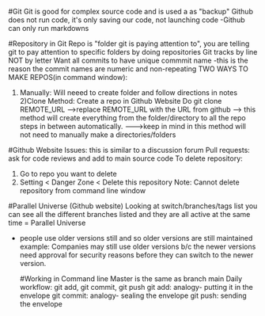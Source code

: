 #Git
Git is good for complex source code and is used a as "backup" 
Github does not run code, it's only saving our code, not launching code
  -Github can only run markdowns



#Repository in Git
Repo is "folder git is paying attention to", you are telling git to pay attention to specific folders by doing repositories
Git tracks by line NOT by letter
Want all commits to have unique commmit name
   -this is the reason the commit names are numeric and non-repeating
TWO WAYS TO MAKE REPOS(in command window):
   1) Manually: Will neeed to create folder and follow directions in notes
   2)Clone Method:
      Create a repo in Github Website
      Do git clone REMOTE_URL
        -->replace REMOTE_URL with the URL from github
        --> this method will create everything from the folder/directory to all the repo steps in between automatically.
        --->keep in mind in this method will not need to manually make a directories/folders




#Github Website
Issues: this is similar to a discussion forum
Pull requests: ask for code reviews and add to main source code
To delete repository:
   1) Go to repo you want to delete
   2) Setting < Danger Zone < Delete this repository
      Note: Cannot delete repository from command line window



#Parallel Universe (Github website)
Looking at switch/branches/tags list you can see all the different branches listed and they are all active at the same time = Parallel Universe
   - people use older versions still and so older versions are still maintained
     example: Companies may still use older versions b/c the newer versions need approval for security reasons before they can switch to the newer version.


     #Working in Command line 
     Master is the same as branch main
        Daily workflow: git add, git commit, git push
          git add: analogy- putting it in the envelope
          git commit: analogy- sealing the envelope
          git push: sending the envelope





    



